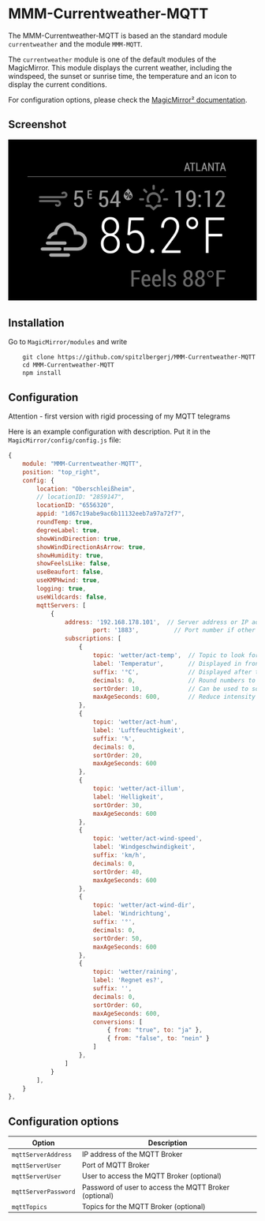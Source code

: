 # MMM-Currentweather-MQTT

The MMM-Currentweather-MQTT is based an the standard module `currentweather` and the module `MMM-MQTT`.

The `currentweather` module is one of the default modules of the MagicMirror.
This module displays the current weather, including the windspeed, the sunset or sunrise time, the temperature and an icon to display the current conditions.

For configuration options, please check the [MagicMirror² documentation](https://docs.magicmirror.builders/modules/currentweather.html).
## Screenshot

![Screenshot](weather_screenshot.png)

## Installation

Go to `MagicMirror/modules` and write

```
    git clone https://github.com/spitzlbergerj/MMM-Currentweather-MQTT
    cd MMM-Currentweather-MQTT
    npm install
```



## Configuration

Attention - first version with rigid processing of my MQTT telegrams

Here is an example configuration with description. Put it in the `MagicMirror/config/config.js` file:

```javascript
{
	module: "MMM-Currentweather-MQTT",
	position: "top_right",
	config: {
		location: "Oberschleißheim",
		// locationID: "2859147",
		locationID: "6556320",
		appid: "1d67c19abe9ac6b11132eeb7a97a72f7",
		roundTemp: true,
		degreeLabel: true,
		showWindDirection: true,
		showWindDirectionAsArrow: true,
		showHumidity: true,
		showFeelsLike: false,
		useBeaufort: false,
		useKMPHwind: true,
        logging: true,
        useWildcards: false,
        mqttServers: [
            {
                address: '192.168.178.101',  // Server address or IP address
		 		        port: '1883',          // Port number if other than default
				subscriptions: [
					{
						topic: 'wetter/act-temp',  // Topic to look for
						label: 'Temperatur',       // Displayed in front of value
						suffix: '°C',              // Displayed after the value
						decimals: 0,               // Round numbers to this number of decimals
						sortOrder: 10,             // Can be used to sort entries in the same table
						maxAgeSeconds: 600,        // Reduce intensity if value is older
					},
					{
						topic: 'wetter/act-hum',
						label: 'Luftfeuchtigkeit',
						suffix: '%',
						decimals: 0,
						sortOrder: 20,
						maxAgeSeconds: 600
					},
					{
						topic: 'wetter/act-illum',
						label: 'Helligkeit',
						sortOrder: 30,
						maxAgeSeconds: 600
					},
					{
						topic: 'wetter/act-wind-speed',
						label: 'Windgeschwindigkeit',
						suffix: 'km/h',
						decimals: 0,
						sortOrder: 40,
						maxAgeSeconds: 600
					},
					{
						topic: 'wetter/act-wind-dir',
						label: 'Windrichtung',
						suffix: '°',
						decimals: 0,
						sortOrder: 50,
						maxAgeSeconds: 600
					},
					{
						topic: 'wetter/raining',
						label: 'Regnet es?',
						suffix: '',
						decimals: 0,
						sortOrder: 60,
						maxAgeSeconds: 600,
						conversions: [
							{ from: "true", to: "ja" },
							{ from: "false", to: "nein" }
						]
					},
				]
			}
        ],
	}
},
```

## Configuration options

<table width="100%">
    <thead>
        <tr>
            <th>Option</th>
            <th width="100%">Description</th>
        </tr>
        <thead>
        <tbody>
            <tr>
                <td><code>mqttServerAddress</code></td>
                <td>IP address of the MQTT Broker
                </td>
            </tr>
            <tr>
                <td><code>mqttServerUser</code></td>
                <td>Port of MQTT Broker
                </td>
            </tr>
            <tr>
                <td><code>mqttServerUser</code></td>
                <td>User to access the MQTT Broker (optional)
                </td>
            </tr>
            <tr>
                <td><code>mqttServerPassword</code></td>
                <td>Password of user to access the MQTT Broker (optional)
                </td>
            </tr>
            <tr>
                <td><code>mqttTopics</code></td>
                <td>Topics for the MQTT Broker (optional)
            </tr>
        </tbody>
</table>
